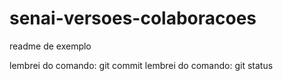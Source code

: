 # senai-versoes-colaboracoes

readme de exemplo


lembrei do comando: git commit
lembrei do comando: git status
